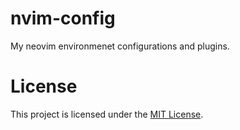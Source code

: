 # nvim-config

My neovim environmenet configurations and plugins.

# License

This project is licensed under the [MIT License](LICENSE).
